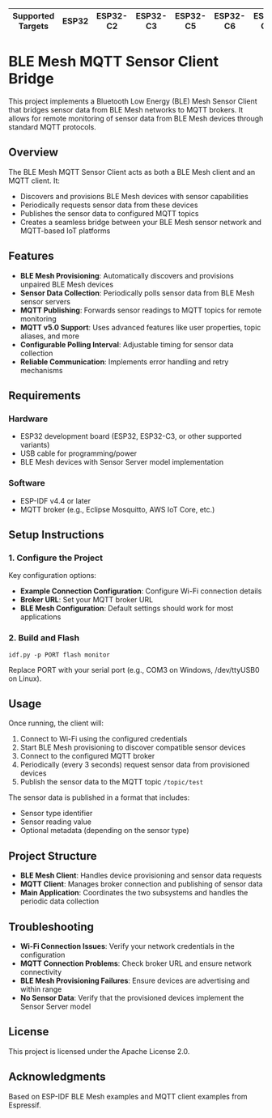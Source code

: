 | Supported Targets | ESP32 | ESP32-C2 | ESP32-C3 | ESP32-C5 | ESP32-C6 | ESP32-C61 | ESP32-H2 | ESP32-P4 | ESP32-S2 | ESP32-S3 |
| ----------------- | ----- | -------- | -------- | -------- | -------- | --------- | -------- | -------- | -------- | -------- |

# BLE Mesh MQTT Sensor Client Bridge

This project implements a Bluetooth Low Energy (BLE) Mesh Sensor Client that bridges sensor data from BLE Mesh networks to MQTT brokers. It allows for remote monitoring of sensor data from BLE Mesh devices through standard MQTT protocols.

## Overview

The BLE Mesh MQTT Sensor Client acts as both a BLE Mesh client and an MQTT client. It:

* Discovers and provisions BLE Mesh devices with sensor capabilities
* Periodically requests sensor data from these devices
* Publishes the sensor data to configured MQTT topics
* Creates a seamless bridge between your BLE Mesh sensor network and MQTT-based IoT platforms

## Features

* **BLE Mesh Provisioning**: Automatically discovers and provisions unpaired BLE Mesh devices
* **Sensor Data Collection**: Periodically polls sensor data from BLE Mesh sensor servers
* **MQTT Publishing**: Forwards sensor readings to MQTT topics for remote monitoring
* **MQTT v5.0 Support**: Uses advanced features like user properties, topic aliases, and more
* **Configurable Polling Interval**: Adjustable timing for sensor data collection
* **Reliable Communication**: Implements error handling and retry mechanisms

## Requirements

### Hardware
* ESP32 development board (ESP32, ESP32-C3, or other supported variants)
* USB cable for programming/power
* BLE Mesh devices with Sensor Server model implementation

### Software
* ESP-IDF v4.4 or later
* MQTT broker (e.g., Eclipse Mosquitto, AWS IoT Core, etc.)

## Setup Instructions

### 1. Configure the Project

Key configuration options:

* **Example Connection Configuration**: Configure Wi-Fi connection details
* **Broker URL**: Set your MQTT broker URL
* **BLE Mesh Configuration**: Default settings should work for most applications

### 2. Build and Flash

```
idf.py -p PORT flash monitor
```

Replace PORT with your serial port (e.g., COM3 on Windows, /dev/ttyUSB0 on Linux).

## Usage

Once running, the client will:

1. Connect to Wi-Fi using the configured credentials
2. Start BLE Mesh provisioning to discover compatible sensor devices
3. Connect to the configured MQTT broker
4. Periodically (every 3 seconds) request sensor data from provisioned devices
5. Publish the sensor data to the MQTT topic `/topic/test`

The sensor data is published in a format that includes:
* Sensor type identifier
* Sensor reading value
* Optional metadata (depending on the sensor type)

## Project Structure

* **BLE Mesh Client**: Handles device provisioning and sensor data requests
* **MQTT Client**: Manages broker connection and publishing of sensor data
* **Main Application**: Coordinates the two subsystems and handles the periodic data collection

## Troubleshooting

* **Wi-Fi Connection Issues**: Verify your network credentials in the configuration
* **MQTT Connection Problems**: Check broker URL and ensure network connectivity
* **BLE Mesh Provisioning Failures**: Ensure devices are advertising and within range
* **No Sensor Data**: Verify that the provisioned devices implement the Sensor Server model

## License

This project is licensed under the Apache License 2.0.

## Acknowledgments

Based on ESP-IDF BLE Mesh examples and MQTT client examples from Espressif.
